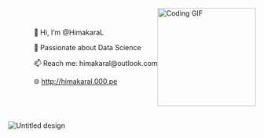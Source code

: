 <div style="display: flex; align-items: center; flex-direction: row-reverse;">
  <img src="https://i.giphy.com/media/v1.Y2lkPTc5MGI3NjExMXM2bGx3djA5cDk0c215YzEzMjZtaHN2bnA2bXU5Y3k0YmtvbGNhcyZlcD12MV9pbnRlcm5hbF9naWZfYnlfaWQmY3Q9Zw/u2pmTWUi0MXjyrMaVj/giphy.gif" width="200px" height="200px" alt="Coding GIF">
  <div style=`margin-right: 20px;`>
    <p>👋 Hi, I’m @HimakaraL</p>
    <p>💞️ Passionate about Data Science</p>
    <p>📫 Reach me: himakaral@outlook.com</p>
    <p>🌐 <a href="http://himakaral.000.pe">http://himakaral.000.pe</a></p>
  </div>
</div>
<br/>


![Untitled design](https://github.com/HimakaraL/HimakaraL/assets/143909843/2ec43317-797f-4345-b015-2c3837578859)

